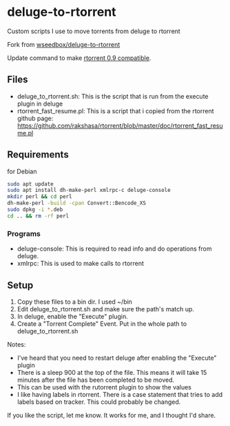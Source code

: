 # deluge-to-rtorrent
Custom scripts I use to move torrents from deluge to rtorrent

Fork from [wseedbox/deluge-to-rtorrent](https://github.com/wseedbox/deluge-to-rtorrent)

Update command to make [rtorrent 0.9 compatible](https://github.com/rakshasa/rtorrent/blob/master/doc/scripts/update_commands_0.9.sed).

## Files

* deluge_to_rtorrent.sh: This is the script that is run from the execute plugin in deluge
* rtorrent_fast_resume.pl: This is a script that i copied from the rtorrent github page: https://github.com/rakshasa/rtorrent/blob/master/doc/rtorrent_fast_resume.pl

## Requirements

for Debian
```bash
sudo apt update
sudo apt install dh-make-perl xmlrpc-c deluge-console
mkdir perl && cd perl
dh-make-perl -build -cpan Convert::Bencode_XS
sudo dpkg -i *.deb
cd .. && rm -rf perl
```

### Programs
* deluge-console: This is required to read info and do operations from deluge.
* xmlrpc: This is used to make calls to rtorrent

## Setup

1. Copy these files to a bin dir.  I used ~/bin
2. Edit deluge_to_rtorrent.sh and make sure the path's match up.
3. In deluge, enable the "Execute" plugin.
4. Create a "Torrent Complete" Event.  Put in the whole path to deluge_to_rtorrent.sh

Notes:

* I've heard that you need to restart deluge after enabling the "Execute" plugin
* There is a sleep 900 at the top of the file.  This means it will take 15 minutes after the file has been completed to be moved.
* This can be used with the rutorrent plugin to show the values
* I like having labels in rtorrent.  There is a case statement that tries to add labels based on tracker.  This could probably be changed.

If you like the script, let me know.  It works for me, and I thought I'd share.
